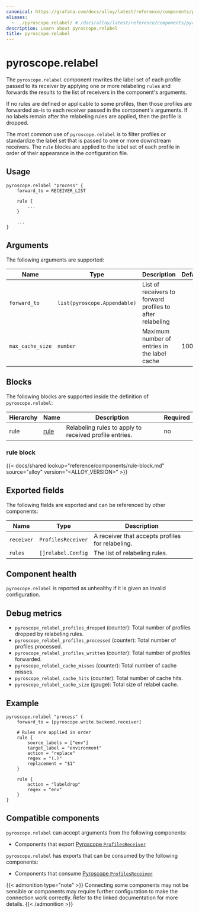 ```yaml
---
canonical: https://grafana.com/docs/alloy/latest/reference/components/pyroscope/pyroscope.relabel/
aliases:
  - ../pyroscope.relabel/ # /docs/alloy/latest/reference/components/pyroscope.relabel/
description: Learn about pyroscope.relabel
title: pyroscope.relabel
---
```


# pyroscope.relabel

The `pyroscope.relabel` component rewrites the label set of each profile passed to its receiver by applying one or more relabeling `rule`s and forwards the results to the list of receivers in the component's arguments.

If no rules are defined or applicable to some profiles, then those profiles are forwarded as-is to each receiver passed in the component's arguments. If no labels remain after the relabeling rules are applied, then the profile is dropped.

The most common use of `pyroscope.relabel` is to filter profiles or standardize the label set that is passed to one or more downstream receivers. The `rule` blocks are applied to the label set of each profile in order of their appearance in the configuration file.

## Usage

```alloy
pyroscope.relabel "process" {
    forward_to = RECEIVER_LIST

    rule {
        ...
    }

    ...
}
```

## Arguments

The following arguments are supported:

| Name | Type | Description | Default | Required |
| ---- | ---- | ----------- | ------- | -------- |
| `forward_to` | `list(pyroscope.Appendable)` | List of receivers to forward profiles to after relabeling | | yes |
| `max_cache_size` | `number` | Maximum number of entries in the label cache | 10000 | no |

## Blocks

The following blocks are supported inside the definition of `pyroscope.relabel`:

Hierarchy | Name     | Description                                        | Required
----------|----------|----------------------------------------------------|---------
rule      | [rule][] | Relabeling rules to apply to received profile entries. | no

[rule]: #rule-block

### rule block

{{< docs/shared lookup="reference/components/rule-block.md" source="alloy" version="<ALLOY_VERSION>" >}}

## Exported fields

The following fields are exported and can be referenced by other components:

Name | Type | Description
-----|------|------------
`receiver` | `ProfilesReceiver` | A receiver that accepts profiles for relabeling.
`rules` | `[]relabel.Config` | The list of relabeling rules.

## Component health

`pyroscope.relabel` is reported as unhealthy if it is given an invalid configuration.

## Debug metrics

* `pyroscope_relabel_profiles_dropped` (counter): Total number of profiles dropped by relabeling rules.
* `pyroscope_relabel_profiles_processed` (counter): Total number of profiles processed.
* `pyroscope_relabel_profiles_written` (counter): Total number of profiles forwarded.
* `pyroscope_relabel_cache_misses` (counter): Total number of cache misses.
* `pyroscope_relabel_cache_hits` (counter): Total number of cache hits.
* `pyroscope_relabel_cache_size` (gauge): Total size of relabel cache.

## Example

```alloy
pyroscope.relabel "process" {
    forward_to = [pyroscope.write.backend.receiver]

    # Rules are applied in order
    rule {
        source_labels = ["env"]
        target_label = "environment"
        action = "replace"
        regex = "(.)"
        replacement = "$1"
    }

    rule {
        action = "labeldrop"
        regex = "env"
    }
}
```

<!-- START GENERATED COMPATIBLE COMPONENTS -->
## Compatible components

`pyroscope.relabel` can accept arguments from the following components:

- Components that export [Pyroscope `ProfilesReceiver`](../../../compatibility/#pyroscope-profilesreceiver-exporters)

`pyroscope.relabel` has exports that can be consumed by the following components:

- Components that consume [Pyroscope `ProfilesReceiver`](../../../compatibility/#pyroscope-profilesreceiver-consumers)

{{< admonition type="note" >}}
Connecting some components may not be sensible or components may require further configuration to make the connection work correctly.
Refer to the linked documentation for more details.
{{< /admonition >}}

<!-- END GENERATED COMPATIBLE COMPONENTS -->
